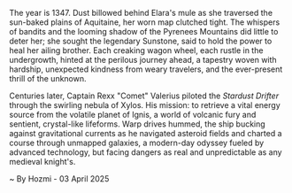 
The year is 1347.  Dust billowed behind Elara's mule as she traversed the sun-baked plains of Aquitaine, her worn map clutched tight.  The whispers of bandits and the looming shadow of the Pyrenees Mountains did little to deter her;  she sought the legendary Sunstone, said to hold the power to heal her ailing brother.  Each creaking wagon wheel, each rustle in the undergrowth, hinted at the perilous journey ahead, a tapestry woven with hardship, unexpected kindness from weary travelers, and the ever-present thrill of the unknown.

Centuries later, Captain Rexx "Comet" Valerius piloted the *Stardust Drifter* through the swirling nebula of Xylos.  His mission: to retrieve a vital energy source from the volatile planet of Ignis, a world of volcanic fury and sentient, crystal-like lifeforms.  Warp drives hummed, the ship bucking against gravitational currents as he navigated asteroid fields and charted a course through unmapped galaxies, a modern-day odyssey fueled by advanced technology, but facing dangers as real and unpredictable as any medieval knight's.

~ By Hozmi - 03 April 2025
